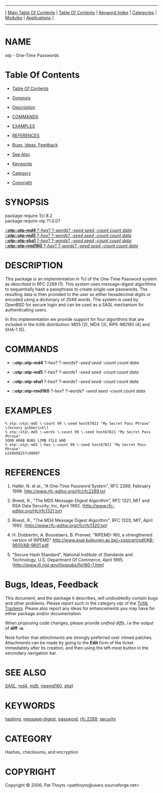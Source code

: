 
[//000000001]: # (otp \- RFC 2289 A One\-Time Password System)
[//000000002]: # (Generated from file 'otp\.man' by tcllib/doctools with format 'markdown')
[//000000003]: # (Copyright &copy; 2006, Pat Thoyts <patthoyts@users\.sourceforge\.net>)
[//000000004]: # (otp\(n\) 1\.0\.0 tcllib "RFC 2289 A One\-Time Password System")

<hr> [ <a href="../../../../toc.md">Main Table Of Contents</a> &#124; <a
href="../../../toc.md">Table Of Contents</a> &#124; <a
href="../../../../index.md">Keyword Index</a> &#124; <a
href="../../../../toc0.md">Categories</a> &#124; <a
href="../../../../toc1.md">Modules</a> &#124; <a
href="../../../../toc2.md">Applications</a> ] <hr>

# NAME

otp \- One\-Time Passwords

# <a name='toc'></a>Table Of Contents

  - [Table Of Contents](#toc)

  - [Synopsis](#synopsis)

  - [Description](#section1)

  - [COMMANDS](#section2)

  - [EXAMPLES](#section3)

  - [REFERENCES](#section4)

  - [Bugs, Ideas, Feedback](#section5)

  - [See Also](#seealso)

  - [Keywords](#keywords)

  - [Category](#category)

  - [Copyright](#copyright)

# <a name='synopsis'></a>SYNOPSIS

package require Tcl 8\.2  
package require otp ?1\.0\.0?  

[__::otp::otp\-md4__ ?*\-hex*? ?*\-words*? *\-seed seed* *\-count count* *data*](#1)  
[__::otp::otp\-md5__ ?*\-hex*? ?*\-words*? *\-seed seed* *\-count count* *data*](#2)  
[__::otp::otp\-sha1__ ?*\-hex*? ?*\-words*? *\-seed seed* *\-count count* *data*](#3)  
[__::otp::otp\-rmd160__ ?*\-hex*? ?*\-words*? *\-seed seed* *\-count count* *data*](#4)  

# <a name='description'></a>DESCRIPTION

This package is an implementation in Tcl of the One\-Time Password system as
described in RFC 2289 \(1\)\. This system uses message\-digest algorithms to
sequentially hash a passphrase to create single\-use passwords\. The resulting
data is then provided to the user as either hexadecimal digits or encoded using
a dictionary of 2048 words\. This system is used by OpenBSD for secure login and
can be used as a SASL mechanism for authenticating users\.

In this implementation we provide support for four algorithms that are included
in the tcllib distribution: MD5 \(2\), MD4 \(3\), RIPE\-MD160 \(4\) and SHA\-1 \(5\)\.

# <a name='section2'></a>COMMANDS

  - <a name='1'></a>__::otp::otp\-md4__ ?*\-hex*? ?*\-words*? *\-seed seed* *\-count count* *data*

  - <a name='2'></a>__::otp::otp\-md5__ ?*\-hex*? ?*\-words*? *\-seed seed* *\-count count* *data*

  - <a name='3'></a>__::otp::otp\-sha1__ ?*\-hex*? ?*\-words*? *\-seed seed* *\-count count* *data*

  - <a name='4'></a>__::otp::otp\-rmd160__ ?*\-hex*? ?*\-words*? *\-seed seed* *\-count count* *data*

# <a name='section3'></a>EXAMPLES

    % otp::otp\-md5 \-count 99 \-seed host67821 "My Secret Pass Phrase"
    \(binary gibberish\)
    % otp::otp\-md5 \-words \-count 99 \-seed host67821 "My Secret Pass Phrase"
    SOON ARAB BURG LIMB FILE WAD
    % otp::otp\-md5 \-hex \-count 99 \-seed host67821 "My Secret Pass Phrase"
    e249b58257c80087

# <a name='section4'></a>REFERENCES

  1. Haller, N\. et al\., "A One\-Time Password System", RFC 2289, February 1998\.
     [http://www\.rfc\-editor\.org/rfc/rfc2289\.txt](http://www\.rfc\-editor\.org/rfc/rfc2289\.txt)

  1. Rivest, R\., "The MD5 Message\-Digest Algorithm", RFC 1321, MIT and RSA Data
     Security, Inc, April 1992\.
     \([http://www\.rfc\-editor\.org/rfc/rfc1321\.txt](http://www\.rfc\-editor\.org/rfc/rfc1321\.txt)\)

  1. Rivest, R\., "The MD4 Message Digest Algorithm", RFC 1320, MIT, April 1992\.
     \([http://www\.rfc\-editor\.org/rfc/rfc1320\.txt](http://www\.rfc\-editor\.org/rfc/rfc1320\.txt)\)

  1. H\. Dobbertin, A\. Bosselaers, B\. Preneel, "RIPEMD\-160, a strengthened
     version of RIPEMD"
     [http://www\.esat\.kuleuven\.ac\.be/~cosicart/pdf/AB\-9601/AB\-9601\.pdf](http://www\.esat\.kuleuven\.ac\.be/~cosicart/pdf/AB\-9601/AB\-9601\.pdf)

  1. "Secure Hash Standard", National Institute of Standards and Technology,
     U\.S\. Department Of Commerce, April 1995\.
     \([http://www\.itl\.nist\.gov/fipspubs/fip180\-1\.htm](http://www\.itl\.nist\.gov/fipspubs/fip180\-1\.htm)\)

# <a name='section5'></a>Bugs, Ideas, Feedback

This document, and the package it describes, will undoubtedly contain bugs and
other problems\. Please report such in the category *otp* of the [Tcllib
Trackers](http://core\.tcl\.tk/tcllib/reportlist)\. Please also report any ideas
for enhancements you may have for either package and/or documentation\.

When proposing code changes, please provide *unified diffs*, i\.e the output of
__diff \-u__\.

Note further that *attachments* are strongly preferred over inlined patches\.
Attachments can be made by going to the __Edit__ form of the ticket
immediately after its creation, and then using the left\-most button in the
secondary navigation bar\.

# <a name='seealso'></a>SEE ALSO

[SASL](\.\./sasl/sasl\.md), [md4](\.\./md4/md4\.md), [md5](\.\./md5/md5\.md),
[ripemd160](\.\./ripemd/ripemd160\.md), [sha1](\.\./sha1/sha1\.md)

# <a name='keywords'></a>KEYWORDS

[hashing](\.\./\.\./\.\./\.\./index\.md\#hashing),
[message\-digest](\.\./\.\./\.\./\.\./index\.md\#message\_digest),
[password](\.\./\.\./\.\./\.\./index\.md\#password), [rfc
2289](\.\./\.\./\.\./\.\./index\.md\#rfc\_2289),
[security](\.\./\.\./\.\./\.\./index\.md\#security)

# <a name='category'></a>CATEGORY

Hashes, checksums, and encryption

# <a name='copyright'></a>COPYRIGHT

Copyright &copy; 2006, Pat Thoyts <patthoyts@users\.sourceforge\.net>
